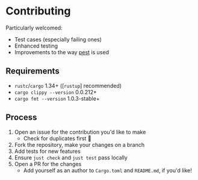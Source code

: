 # Contributing

Particularly welcomed:

* Test cases (especially failing ones)
* Enhanced testing
* Improvements to the way [pest] is used

## Requirements

* `rustc`/`cargo` 1.34+ ([`rustup`] recommended)
* `cargo clippy --version` 0.0.212+
* `cargo fmt --version` 1.0.3-stable+

## Process

1. Open an issue for the contribution you'd like to make
    * Check for duplicates first :slightly_smiling_face:
1. Fork the repository, make your changes on a branch
1. Add tests for new features
1. Ensure `just check` and `just test` pass locally
1. Open a PR for the changes
    * Add yourself as an author to `Cargo.toml` and `README.md`, if you'd like!

[pest]: https://pest.rs
[rustup]: https://rustup.rs/
